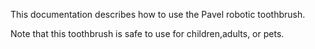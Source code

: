 This documentation describes how to use the Pavel robotic toothbrush.

Note that this toothbrush is safe to use for children,adults, or pets.